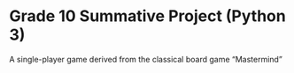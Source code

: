 # Grade 10 Summative Project (Python 3)
A single-player game derived from the classical board game “Mastermind”
